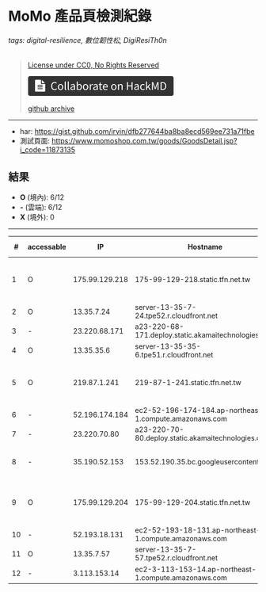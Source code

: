 # MoMo 產品頁檢測紀錄

###### tags: digital-resilience, 數位韌性松, DigiResiTh0n

> [License under CC0, No Rights Reserved](https://creativecommons.org/public-domain/cc0/)
>
> [![Colloborate on HackMD](badge.svg)](https://g0v.hackmd.io/@irvin/service-resilience-result-momo-product)
> 
> [github archive]()

---

- har: https://gist.github.com/irvin/dfb277644ba8ba8ecd569ee731a71fbe
- 測試頁面: https://www.momoshop.com.tw/goods/GoodsDetail.jsp?i_code=11873135

## 結果

- **O** (境內): 6/12
- **-** (雲端): 6/12
- **X** (境外): 0

---

| #  | accessable  | IP  | Hostname  | Anycast | Geo location  | Cloud services  | URI  | 
| ---  | ---  | ---  | ---  | ---  | ---  | ---  |  ---  | 
| 1 | O | 175.99.129.218 | 175-99-129-218.static.tfn.net.tw | - | Taipei | AS9924 Taiwan Fixed Network (?) | https://www.momoshop.com.tw/goods/GoodsDetail.jsp?i_code=11873135 |
| 2 | O | 13.35.7.24 | server-13-35-7-24.tpe52.r.cloudfront.net | - | Taipei | Cloudfront | https://image.momoshop.com.tw/ecm/css/ec-reset.css?t=null |
| 3 | - | 23.220.68.171 | a23-220-68-171.deploy.static.akamaitechnologies.com | - | Tokyo | Akamai | https://img3.momoshop.com.tw/ecm/img/online/10/998/00/000/bt_0_271_01/bt_0_271_01_e2.jpg?t=1713756894726 |
| 4 | O | 13.35.35.6 | server-13-35-35-6.tpe51.r.cloudfront.net | - | Taipei | Cloudfront | https://static-cdn.momoshop.com.tw/trackcode/loader.js |
| 5 | O | 219.87.1.241 | 219-87-1-241.static.tfn.net.tw | - | Taipei | AS9924 Taiwan Fixed Network (?) | https://arkana.momoshop.com.tw/up?appid=41f1c354ca15d6a2&data=W3sieGNvbnRleHQiOnsiJGxpYiI6IkpTIiwiJGxpYl92ZXJzaW9uIjoiNC4zLjQuNCIsIiRwbGF0Zm9ybSI6IkpTIiwiJGRlYnVnIjowLCIkaXNfbG9naW4iOmZhbHNlLCIkc2NyZWVuX3dpZHRoIjoxMzUyLCIkc2NyZWVuX2hlaWdodCI6ODc4LCIkd2ViX2NyYXdsZXIiOmZhbHNlLCIkdGltZV96b25lIjoiR01UKzA4OjAwIiwiJGxhbmd1YWdlIjoiZW4tdXMiLCIkc2Vzc2lvbl9pZCI6ImYzNDkyMTBhNmRhZmY0MmIiLCIkaXNfZmlyc3RfZGF5Ijp0cnVlLCIkdGl0bGUiOiLjgJBBcHBsZeOAkWlQaG9uZSAxNSgxMjhHLzYuMeWQiyktbW9tb%2BizvOeJqee2siAtIOWlveipleaOqOiWpiAtIDIwMjTlubQ05pyIIiwiJHVybCI6Imh0dHBzOi8vd3d3Lm1vbW9zaG9wLmNvbS50dy9nb29kcy9Hb29kc0RldGFpbC5qc3A%2FaV9jb2RlPTExODczMTM1IiwiJHN0YXJ0dXBfdGltZSI6IjIwMjQtMDQtMjcgMTQ6MDU6MjMuNDQ5IiwiJGlzX3RpbWVfY2FsaWJyYXRlZCI6ZmFsc2UsIiR1c2VyX2FnZW50IjoiTW96aWxsYSUyRjUuMCUyMChNYWNpbnRvc2glM0IlMjBJbnRlbCUyME1hYyUyME9TJTIwWCUyMDEwLjE1JTNCJTIwcnYlM0ExMjcuMCklMjBHZWNrbyUyRjIwMTAwMTAxJTIwRmlyZWZveCUyRjEyNy4wIn0sImFwcGlkIjoiNDFmMWMzNTRjYTE1ZDZhMiIsInh3aG8iOiJKUzMyNWUxZmM1ZmIyYWY5OWJkNjBiZWRkMjMwNGY2YzQ2MzI1ZSIsInh3aGF0IjoiJHBhZ2V2aWV3IiwieHdoZW4iOjE3MTQxOTg0NjI3MTV9XQ%3D%3D&send_type=9e6 |
| 6 | - | 52.196.174.184 | ec2-52-196-174-184.ap-northeast-1.compute.amazonaws.com | - | Tokyo | AWS | https://ecdmp.momoshop.com.tw/api/v1/t?ts=1714198463&feedId=f9c4a969-baa3-4025-8510-ee0e210fa11c&random=364045516 |
| 7 | - | 23.220.70.80 | a23-220-70-80.deploy.static.akamaitechnologies.com | - | Tokyo | Akamai | https://i4.momoshop.com.tw/1695670075/goodsimg/0011/854/637/11854637_X.webp |
| 8 | - | 35.190.52.153 | 153.52.190.35.bc.googleusercontent.com | true | Kansas City, Missouri, US | GCP | https://momowa.momoshop.com.tw/momowa/rc/js/momowa.js?t=20231208001 |
| 9 | O | 175.99.129.204 | 175-99-129-204.static.tfn.net.tw | - | Taipei | AS9924 Taiwan Fixed Network (?) | https://cart.momoshop.com.tw/mobile/img/addwish.svg |
| 10 | - | 52.193.18.131 | ec2-52-193-18-131.ap-northeast-1.compute.amazonaws.com | - | Tokyo | AWS | https://eccapi.momoshop.com.tw/user/getGoodsComment |
| 11 | O | 13.35.7.57 | server-13-35-7-57.tpe52.r.cloudfront.net | - | Taipei | Cloudfront | https://uat-static-cdn.momoshop.com.tw/adcode/momo-adsbytenmax.js |
| 12 | - | 3.113.153.14 | ec2-3-113-153-14.ap-northeast-1.compute.amazonaws.com | - | Tokyo | AWS | https://sspap.momoshop.com.tw/supply/v3/universal/grouped-plan?rmaxSpaceIds=76f92200e3034144&sessionIds=&referer=https%3A%2F%2Fwww.momoshop.com.tw%2Fgoods%2FGoodsDetail.jsp%3Fi_code%3D11873135&lang=zh&bodyWidth=1352&bodyHeight=878&searchKeyword=&_edvid=228f8c70-045c-11ef-973c-b522a7c70d50&_edcid=&cacheBuster=d97bf863-1c31-4a10-8d5b-10d2927451d2 |
